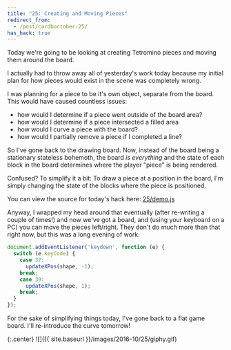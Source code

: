 ```yaml
---
title: "25: Creating and Moving Pieces"
redirect_from:
  - /post/cardboctober-25/
has_hack: true
---
```


Today we're going to be looking at creating Tetromino pieces and moving them around the board.

<!-- more -->

I actually had to throw away all of yesterday's work today because my initial plan for how pieces would exist in the scene was completely wrong.

I was planning for a piece to be it's own object, separate from the board. This would have caused countless issues:

- how would I determine if a piece went outside of the board area?
- how would I determine if a piece intersected a filled area
- how would I curve a piece with the board?
- how would I partially remove a piece if I completed a line?

So I've gone back to the drawing board. Now, instead of the board being a stationary stateless bohemoth, the board _is everything_ and the state of each block in the board determines where the player "piece" is being rendered.

Confused? To simplify it a bit: To draw a piece at a position in the board, I'm simply changing the state of the blocks where the piece is positioned.

You can view the source for today's hack here: [25/demo.js](https://github.com/cardboctober/max/blob/master/25/demo.js)

Anyway, I wrapped my head around that eventually (after re-writing a couple of times!) and now we've got a board, and (using your keyboard on a PC) you can move the pieces left/right. They don't do much more than that right now, but this was a long evening of work.

```javascript
document.addEventListener('keydown', function (e) {
  switch (e.keyCode) {
    case 37:
      updateXPos(shape, -1);
    break;
    case 39:
      updateXPos(shape, 1);
    break;
  }
});
```

For the sake of simplifying things today, I've gone back to a flat game board. I'll re-introduce the curve tomorrow!

{:.center}
![]({{ site.baseurl }}/images/2016-10/25/giphy.gif)
